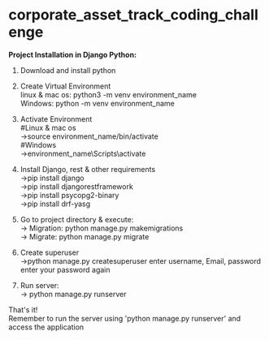 # corporate_asset_track_coding_challenge

<b>Project Installation in Django Python:</b>

1. Download and install python 

2. Create Virtual Environment<br />
linux & mac os: python3 -m venv environment_name<br />
Windows: python -m venv environment_name
  
3. Activate Environment<br />
  #Linux & mac os<br />
  ->source environment_name/bin/activate<br />
  #Windows<br />
  ->environment_name\Scripts\activate
  
4. Install Django, rest & other requirements <br />
 ->pip install django<br />
 ->pip install djangorestframework<br />
 ->pip install psycopg2-binary<br />
 ->pip install drf-yasg<br />
  
5. Go to project directory & execute:<br />
-> Migration: python manage.py makemigrations<br />
-> Migrate: python manage.py migrate

6. Create superuser <br />
->python manage.py createsuperuser
	enter username, Email, password
	enter your password again

7. Run server: <br />
-> python manage.py runserver<br />

That's it! <br />
Remember to run the server using 'python manage.py runserver' and access the application <br>